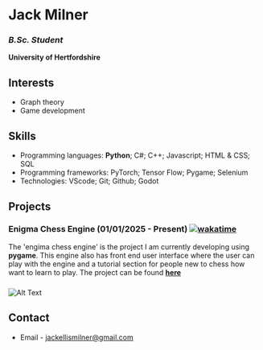 # Jack Milner
### ***B.Sc. Student***
**University of Hertfordshire** 
## Interests
* Graph theory
* Game development
## Skills
* Programming languages: **Python**; C#; C++; Javascript; HTML & CSS; SQL
* Programming frameworks: PyTorch; Tensor Flow; Pygame; Selenium
* Technologies: VScode; Git; Github; Godot
## Projects
### Enigma Chess Engine (01/01/2025 - Present) [![wakatime](https://wakatime.com/badge/user/86f08dc1-5098-42c2-b193-5a05699baa48/project/7239718c-4401-49ae-bf30-3c767e433e10.svg)](https://wakatime.com/badge/user/86f08dc1-5098-42c2-b193-5a05699baa48/project/7239718c-4401-49ae-bf30-3c767e433e10)
The 'engima chess engine' is the project I am currently developing using **pygame**. This engine also has front end user interface where the user can play with the engine and a tutorial section for people new to chess how want to learn to play. 
The project can be found [**here**](https://github.com/JackMilner1/chess)
###
![Alt Text](https://media0.giphy.com/media/v1.Y2lkPTc5MGI3NjExejVtMTd5emtuODR0MDV5azUzZHFvYTJsdWIyN3FvcmozYzN4YjRqNyZlcD12MV9pbnRlcm5hbF9naWZfYnlfaWQmY3Q9Zw/qdGhRLpWaQPRXpnHuV/giphy.gif)
## Contact
* Email - [jackellismilner@gmail.com](https://mail.google.com/mail/u/0/?fs=1&tf=cm&source=mailto&to=jackellismilner@gmail.com)
